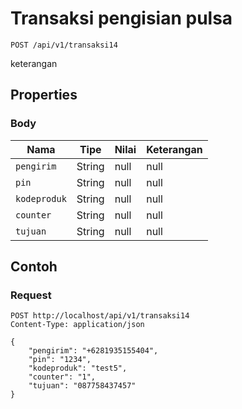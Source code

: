# Transaksi pengisian pulsa
```http
POST /api/v1/transaksi14
```
keterangan
## Properties
### Body
Nama | Tipe | Nilai | Keterangan
--- | --- | --- | ---
<code>pengirim</code> | String | null | null
<code>pin</code> | String | null | null
<code>kodeproduk</code> | String | null | null
<code>counter</code> | String | null | null
<code>tujuan</code> | String | null | null
## Contoh
### Request
```http
POST http://localhost/api/v1/transaksi14
Content-Type: application/json

{
    "pengirim": "+6281935155404",
    "pin": "1234",
    "kodeproduk": "test5",
    "counter": "1",
    "tujuan": "087758437457"
}


```
